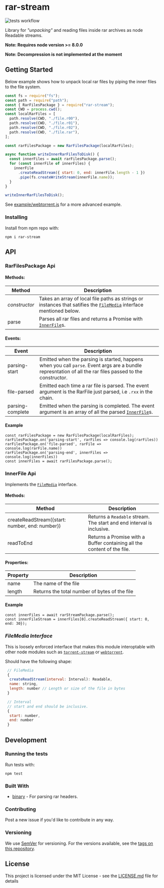 # rar-stream

![tests workflow](https://github.com/1313/aoc22/actions/workflows/test.yml/badge.svg)

Library for _"unpacking"_ and reading files inside rar archives as node Readable streams.

**Note: Requires node version >= 8.0.0**

**Note: Decompression is not implemented at the moment**

## Getting Started

Below example shows how to unpack local rar files by piping the inner files to the file system.

```javascript
const fs = require("fs");
const path = require("path");
const { RarFilesPackage } = require("rar-stream");
const CWD = process.cwd();
const localRarFiles = [
  path.resolve(CWD, "./file.r00"),
  path.resolve(CWD, "./file.r01"),
  path.resolve(CWD, "./file.r02"),
  path.resolve(CWD, "./file.rar"),
];

const rarFilesPackage = new RarFilesPackage(localRarFiles);

async function writeInnerRarFilesToDisk() {
  const innerFiles = await rarFilesPackage.parse();
  for (const innerFile of innerFiles) {
    innerFile
      .createReadStream({ start: 0, end: innerFile.length - 1 })
      .pipe(fs.createWriteStream(innerFile.name));
  }
}

writeInnerRarFilesToDisk();
```

See [example/webtorrent.js](example/webtorrent.js) for a more advanced example.

### Installing

Install from npm repo with:

```
npm i rar-stream
```

## API

### RarFilesPackage Api

#### Methods:

| Method        | Description                                                                                                                                 |
| ------------- | ------------------------------------------------------------------------------------------------------------------------------------------- |
| _constructor_ | Takes an array of local file paths as strings or instances that satifies the [`FileMedia`](#filemedia-interface) interface mentioned below. |
| parse         | Parses all rar files and returns a Promise with [`InnerFile`](#innerfile-api)s.                                                             |

#### Events:

| Event            | Description                                                                                                                                               |
| ---------------- | --------------------------------------------------------------------------------------------------------------------------------------------------------- |
| parsing-start    | Emitted when the parsing is started, happens when you call `parse`. Event args are a bundle represntation of all the rar files passed to the constructor. |
| file-parsed      | Emitted each time a rar file is parsed. The event argument is the RarFile just parsed, i.e `.rxx` in the chain.                                           |
| parsing-complete | Emitted when the parsing is completed. The event argument is an array of all the parsed [`InnerFile`](#innerfile-api)s.                                   |

#### Example

```
const rarFilesPackage = new RarFilesPackage(localRarFiles);
rarFilesPackage.on('parsing-start', rarFiles => console.log(rarFiles))
rarFilesPackage.on('file-parsed', rarFile => console.log(rarFile.name))
rarFilesPackage.on('parsing-end', innerFiles => console.log(innerFiles))
const innerFiles = await rarFilesPackage.parse();
```

### InnerFile Api

Implements the [`FileMedia`](#filemedia-interface) interface.

#### Methods:

| Method                                         | Description                                                             |
| ---------------------------------------------- | ----------------------------------------------------------------------- |
| createReadStream({start: number, end: number}) | Returns a `Readable` stream. The start and end interval is inclusive.   |
| readToEnd                                      | Returns a Promise with a Buffer containing all the content of the file. |

#### Properties:

| Property | Description                                   |
| -------- | --------------------------------------------- |
| name     | The name of the file                          |
| length   | Returns the total number of bytes of the file |

#### Example

```
const innerFiles = await rarStreamPackage.parse();
const innerFileStream = innerFiles[0].createReadStream({ start: 0, end: 30});
```

### _FileMedia Interface_

This is loosely enforced interface that makes this module interoptable with other node modules such as [`torrent-stream`](https://www.npmjs.com/package/torrent-stream) or [`webtorrent`](https://www.npmjs.com/package/webtorrent).

Should have the following shape:

```javascript
 // FileMedia
 {
  createReadStream(interval: Interval): Readable,
  name: string,
  length: number // Length or size of the file in bytes
 }

 // Interval
 // start and end should be inclusive.
 {
  start: number,
  end: number
 }
```

## Development

### Running the tests

Run tests with:

```
npm test
```

### Built With

- [binary](https://www.npmjs.com/package/binary) - For parsing rar headers.

### Contributing

Post a new issue if you'd like to contribute in any way.

### Versioning

We use [SemVer](http://semver.org/) for versioning. For the versions available, see the [tags on this repository](https://github.com/1313/rar-stream/tags).

## License

This project is licensed under the MIT License - see the [LICENSE.md](LICENSE.md) file for details
